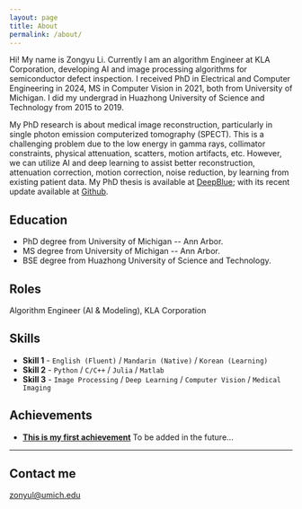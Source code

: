 ```yaml
---
layout: page
title: About
permalink: /about/
---
```


Hi! My name is Zongyu Li. Currently I am an algorithm Engineer at KLA Corporation, developing AI and image processing algorithms for semiconductor defect inspection. I received PhD in Electrical and Computer Engineering in 2024, MS in Computer Vision in 2021, both from University of Michigan. I did my undergrad in Huazhong University of Science and Technology from 2015 to 2019.

My PhD research is about medical image reconstruction, particularly in single photon emission computerized tomography (SPECT). This is a challenging problem due to the low energy in gamma rays, collimator constraints, physical attenuation, scatters, motion artifacts, etc. However, we can utilize AI and deep learning to assist better reconstruction, attenuation correction, motion correction, noise reduction, by learning from existing patient data.
My PhD thesis is available at [DeepBlue](https://deepblue.lib.umich.edu/handle/2027.42/193402);
with its recent update available at [Github](https://github.com/ZongyuLi-umich/ZongyuLi-umich.github.io/blob/master/ZL_PhD_update.pdf).

## Education

* PhD degree from University of Michigan -- Ann Arbor.
* MS degree from University of Michigan -- Ann Arbor.
* BSE degree from Huazhong University of Science and Technology.

## Roles

Algorithm Engineer (AI & Modeling), KLA Corporation

## Skills

* **Skill 1** - `English (Fluent)` / `Mandarin (Native)` / `Korean (Learning)`
* **Skill 2** - `Python` / `C/C++` / `Julia` / `Matlab`
* **Skill 3** - `Image Processing` / `Deep Learning` / `Computer Vision` / `Medical Imaging`
    
    
## Achievements

* [**This is my first achievement**](#) 
To be added in the future...  
***   

## Contact me

[zonyul@umich.edu](mailto:zonyul@umich.edu)
